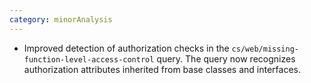 ```yaml
---
category: minorAnalysis
---
```

* Improved detection of authorization checks in the `cs/web/missing-function-level-access-control` query. The query now recognizes authorization attributes inherited from base classes and interfaces.
